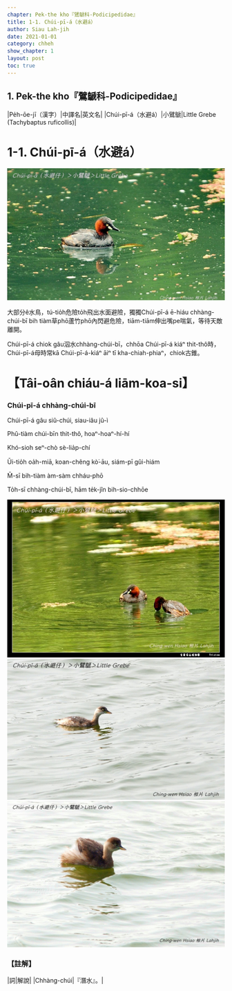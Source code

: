 ```yaml
---
chapter: Pek-the kho『鷿鷈科-Podicipedidae』
title: 1-1. Chúi-pī-á（水避á）
author: Siau Lah-jih
date: 2021-01-01
category: chheh
show_chapter: 1
layout: post
toc: true
---
```


## 1. Pek-the kho『鷿鷈科-Podicipedidae』

|Pe̍h-ōe-jī（漢字）|中譯名|英文名|
|Chúi-pī-á（水避á）|小鷿鷈|Little Grebe (Tachybaptus ruficollis)|

# 1-1. Chúi-pī-á（水避á）

![](../too5/01/1-1-2.水避仔.jpg)

大部分ê水鳥，tú-tio̍h危險to̍h飛出水面避險，獨獨Chúi-pī-á ē-hiáu chhàng-chúi-bī bih tiàm草phō蘆竹phō內閃避危險，tiām-tiām伸出嘴pe喘氣，等待天敵離開。

Chúi-pī-á chiok gâu泅水chhàng-chúi-bī，chhōa Chúi-pī-á kiáⁿ thit-thô時，Chúi-pī-á母時常kā Chúi-pī-á-kiáⁿ āiⁿ tī kha-chiah-phiaⁿ，chiok古錐。

# 【Tâi-oân chiáu-á liām-koa-si】

### **Chúi-pī-á chhàng-chúi-bī**

Chúi-pī-á gâu siû-chúi, siau-iâu jû-ì

Phû-tiàm chúi-bīn thit-thô, 
hoaⁿ-hoaⁿ-hí-hí

Khó-sioh seⁿ-chò sè-lia̍p-chí

Ūi-tio̍h oa̍h-miā, koan-chêng kò͘-āu, siám-pī gûi-hiám

M̄-sī bih-tiàm àm-sàm chháu-phō

To̍h-sī chhàng-chúi-bī, hām te̍k-jîn bih-sio-chhōe

![](../too5/01/1-1-1.水避仔.jpg)
![](../too5/01/1-1-3.水避仔.jpg)
![](../too5/01/1-1-4.水避仔.jpg)

### 【註解】

|詞|解說|
|Chhàng-chúi|『潛水』。|